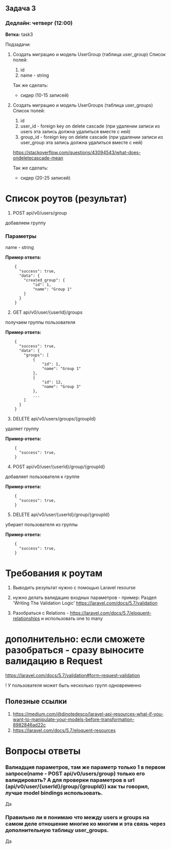 ## Задача 3
### Дедлайн: четверг (12:00)

**Ветка:** task3

Подзадачи:
1.  Создать миграцию и модель UserGroup (таблица user_group)
    Список полей:
    1. id
    2. name - string

    Так же сделать:
    + сидер (10-15 записей)

2.  Создать миграцию и модель UserGroups (таблица user_groups)
    Список полей:
    1. id
    2. user_id  - foreign key on delete cascade 
    (при удалении записи из users эта запись должна удалиться вместе с ней)
    2. group_id - foreign key on delete cascade 
    (при удалении записи из user_group эта запись должна удалиться вместе с ней)
    

    https://stackoverflow.com/questions/43094543/what-does-ondeletecascade-mean

    Так же сделать:
    + сидер (20-25 записей)

# Список роутов (результат)

1. POST     api/v0/users/group

добавляем группу

### Параметры
name - string

**Пример ответа:**
```
    {
      "success": true,
      "data": {
        "created_group": {
            "id": 1,
            "name": "Group 1"
        }
      }
    }
```

2. GET      api/v0/user/{userId}/groups

получаем группы пользователя

**Пример ответа:**
```
    {
      "success": true,
      "data": {
        "groups": [
            {
                "id": 1,
                "name": "Group 1"
            },
            {
                "id": 12,
                "name": "Group 3"
            },
            ...
        ]
      }
    }
```

3. DELETE api/v0/users/groups/{groupId}

удаляет группу

**Пример ответа:**
```
    {
      "success": true,
    }
```

4. POST api/v0/user/{userId}/group/{groupId}


добавляет пользователя к группе

**Пример ответа:**
```
    {
      "success": true,
    }
```

5. DELETE api/v0/user/{userId}/group/{groupId}

убирает пользователя из группы

**Пример ответа:**
```
    {
      "success": true,
    }
```

# Требования к роутам
1. Выводить результат нужно с помощью Laravel resourse
2. нужно делать валидацию входных параметров - пример:
Раздел 'Writing The Validation Logic' https://laravel.com/docs/5.7/validation

3. Разобраться с Relations - https://laravel.com/docs/5.7/eloquent-relationships
и использовать one to many

# дополнительно: если сможете разобраться - сразу выносите валидацию в Request
https://laravel.com/docs/5.7/validation#form-request-validation


! У пользователя может быть несколько групп одновременно

## Полезные ссылки
1.  https://medium.com/@dinotedesco/laravel-api-resources-what-if-you-want-to-manipulate-your-models-before-transformation-8982846ad22c
2.  https://laravel.com/docs/5.7/eloquent-resources

# Вопросы ответы
### Валиадция параметров, там же параметр только 1 в первом запросе(name  - POST api/v0/users/group)  только его валидировать? А для проверки параметров в url (api/v0/user/{userId}/group/{groupId}) как ты говорил, лучше model bindings использовать.
Да
### Правильно ли я понимаю что между users и groups на самом деле отношение многие ко многим и эта связь через дополнительную таблицу user_groups.
Да

